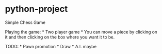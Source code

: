 python-project
==============

Simple Chess Game


Playing the game:
    * Two player game
    * You can move a piece by clicking on it and then clicking on the box where you want it to be.

TODO:
    * Pawn promotion
    * Draw
    * A.I. maybe
